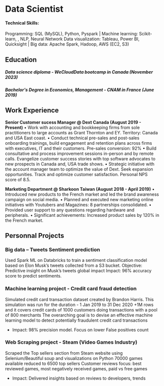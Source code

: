 # Data Scientist

#### Technical Skills: 
Programming: SQL (MySQL), Python, Pyspark  | Machine learning: Scikit-learn, , NLP, Neural Network
Data visualization: Tableau, Power BI, Quicksight | Big data: Apache Spark, Hadoop, AWS (EC2, S3)


## Education
##### Data science diploma - WeCloudData bootcamp in Canada (_November 2023_)
##### Bachelor's Degree in Economics, Management - CNAM in France (_June 2019_)

## Work Experience
**Senior Customer sucess Manager @ Dext Canada (August 2019 - Present)**
•	Work with accounting and bookkeeping firms from sole practitioners to large accounts as Grant Thornton and EY. Territory: Canada and USA East coast.
•	Conduct technical pre-sales and post-sales onboarding trainings, build engagement and retention plans across firms with executives, IT and their customers. Pre-sales conversion: 92%
•	Build consultative and process improvement sessions in-person and by remote calls. Evangelize customer success stories with top software advocates to new prospects in Canada and, USA trade shows.
•	Strategic initiative with the account manager team to optimize the value of Dext. Seek expansion opportunities. Track and optimize customer satisfaction. Personal NPS score of 8.5.


**Marketing Department @ Sharkoon Taiwan (August 2018 - April 2019)**
•	Introduced new products to the French market and led the brand awareness campaign on social media. 
•	Planned and executed new marketing online initiatives with Youtubers and Magazines: 8 partnerships consolidated. 
•	Provided user support to any questions regarding hardware and peripherals. 
•	Significant achievements: Increased product sales by 120% in the French market.


## Personnal Projects

### Big data – Tweets Sentiment prediction
Used Spark ML on Databricks to train a sentiment classification model based on Elon Musk’s tweets collected from a S3 bucket. 
Objective: Predictive insight on Musk’s tweets global impact
Impact: 96% accuracy score to predict sentiments.

### Machine learning project - Credit card fraud detection 
Simulated credit card transaction dataset created by Brandon Harris. This simulation was run for the duration - 1 Jan 2019 to 31 Dec 2020
+1M rows and it covers credit cards of 1000 customers doing transactions with a pool of 800 merchants
The overarching goal is to devise an effective machine learning model to detect potentially fraudulent credit card transactions
- Impact: 98% precision model. Focus on lower False positives count

### Web Scraping project - Steam (Video Games Industry)
Scraped the Top sellers section from Steam website using Selenium/Beautiful soup and visualizations on Python
70000 games available reduced to 6500 top sellers
Customer reviews focus: best reviewed games, most negatively received games, paid vs free games
- Impact: Delivered insights based on reviews to developers, trends



